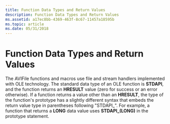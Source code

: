 ```yaml
---
title: Function Data Types and Return Values
description: Function Data Types and Return Values
ms.assetid: a17ec8bb-4369-463f-8c67-11457a18595b
ms.topic: article
ms.date: 05/31/2018
---
```


# Function Data Types and Return Values

The AVIFile functions and macros use file and stream handlers implemented with OLE technology. The standard data type of an OLE function is **STDAPI**, and the function returns an **HRESULT** value (zero for success or an error otherwise). If a function returns a value other than an **HRESULT**, the type of the function's prototype has a slightly different syntax that embeds the return value type in parentheses following "STDAPI\_". For example, a function that returns a **LONG** data value uses **STDAPI\_(LONG)** in the prototype statement.

 

 





